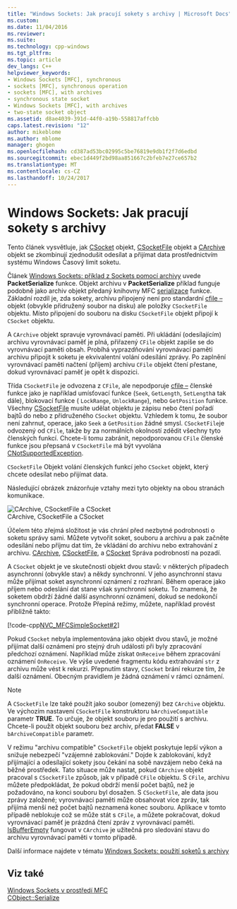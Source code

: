 ```yaml
---
title: "Windows Sockets: Jak pracují sokety s archivy | Microsoft Docs"
ms.custom: 
ms.date: 11/04/2016
ms.reviewer: 
ms.suite: 
ms.technology: cpp-windows
ms.tgt_pltfrm: 
ms.topic: article
dev_langs: C++
helpviewer_keywords:
- Windows Sockets [MFC], synchronous
- sockets [MFC], synchronous operation
- sockets [MFC], with archives
- synchronous state socket
- Windows Sockets [MFC], with archives
- two-state socket object
ms.assetid: d8ae4039-391d-44f0-a19b-558817affcbb
caps.latest.revision: "12"
author: mikeblome
ms.author: mblome
manager: ghogen
ms.openlocfilehash: cd387ad53bc02995c5be76819e9db1f2f7d6edbd
ms.sourcegitcommit: ebec1d449f2bd98aa851667c2bfeb7e27ce657b2
ms.translationtype: MT
ms.contentlocale: cs-CZ
ms.lasthandoff: 10/24/2017
---
```

# <a name="windows-sockets-how-sockets-with-archives-work"></a>Windows Sockets: Jak pracují sokety s archivy
Tento článek vysvětluje, jak [CSocket](../mfc/reference/csocket-class.md) objekt, [CSocketFile](../mfc/reference/csocketfile-class.md) objekt a [CArchive](../mfc/reference/carchive-class.md) objekt se zkombinují zjednodušit odesílat a přijímat data prostřednictvím systému Windows Časový limit soketu.  
  
 Článek [Windows Sockets: příklad z Sockets pomocí archivy](../mfc/windows-sockets-example-of-sockets-using-archives.md) uvede **PacketSerialize** funkce. Objekt archivu v **PacketSerialize** příklad funguje podobně jako archiv objekt předaný knihovny MFC [serializace](../mfc/reference/cobject-class.md#serialize) funkce. Základní rozdíl je, zda sokety, archivu připojený není pro standardní [cfile –](../mfc/reference/cfile-class.md) objekt (obvykle přidružený soubor na disku) ale položky `CSocketFile` objektu. Místo připojení do souboru na disku `CSocketFile` objekt připojí k `CSocket` objektu.  
  
 A `CArchive` objekt spravuje vyrovnávací paměti. Při ukládání (odesílajícím) archivu vyrovnávací paměť je plná, přiřazený `CFile` objekt zapíše se do vyrovnávací paměti obsah. Probíhá vyprazdňování vyrovnávací paměti archivu připojit k soketu je ekvivalentní volání odesílání zprávy. Po zaplnění vyrovnávací paměti načtení (příjem) archivu `CFile` objekt čtení přestane, dokud vyrovnávací paměť je opět k dispozici.  
  
 Třída `CSocketFile` je odvozena z `CFile`, ale nepodporuje [cfile –](../mfc/reference/cfile-class.md) členské funkce jako je například umísťovací funkce (`Seek`, `GetLength`, `SetLength`a tak dále), blokovací funkce ( `LockRange`, `UnlockRange`), nebo `GetPosition` funkce. Všechny [CSocketFile](../mfc/reference/csocketfile-class.md) musíte udělat objektu je zápisu nebo čtení pořadí bajtů do nebo z přidruženého `CSocket` objektu. Vzhledem k tomu, že soubor není zahrnut, operace, jako `Seek` a `GetPosition` žádné smysl. `CSocketFile`je odvozený od `CFile`, takže by za normálních okolností zdědit všechny tyto členských funkcí. Chcete-li tomu zabránit, nepodporovanou `CFile` členské funkce jsou přepsaná v `CSocketFile` má být vyvolána [CNotSupportedException](../mfc/reference/cnotsupportedexception-class.md).  
  
 `CSocketFile` Objekt volání členských funkcí jeho `CSocket` objekt, který chcete odesílat nebo přijímat data.  
  
 Následující obrázek znázorňuje vztahy mezi tyto objekty na obou stranách komunikace.  
  
 ![CArchive, CSocketFile a CSocket](../mfc/media/vc38ia1.gif "vc38ia1")  
CArchive, CSocketFile a CSocket  
  
 Účelem této zřejmá složitost je vás chrání před nezbytné podrobnosti o soketu správy sami. Můžete vytvořit soket, souboru a archivu a pak začněte odesílání nebo příjmu dat tím, že vkládání do archivu nebo extrahování z archivu. [CArchive](../mfc/reference/carchive-class.md), [CSocketFile](../mfc/reference/csocketfile-class.md), a [CSocket](../mfc/reference/csocket-class.md) Správa podrobností na pozadí.  
  
 A `CSocket` objekt je ve skutečnosti objekt dvou stavů: v některých případech asynchronní (obvykle stav) a někdy synchronní. V jeho asynchronní stavu může přijímat soket asynchronní oznámení z rozhraní. Během operace jako příjem nebo odeslání dat stane však synchronní soketu. To znamená, že soketem obdrží žádné další asynchronní oznámení, dokud se nedokončí synchronní operace. Protože Přepíná režimy, můžete, například provést přibližně takto:  
  
 [!code-cpp[NVC_MFCSimpleSocket#2](../mfc/codesnippet/cpp/windows-sockets-how-sockets-with-archives-work_1.cpp)]  
  
 Pokud `CSocket` nebyla implementována jako objekt dvou stavů, je možné přijímat další oznámení pro stejný druh události při byly zpracování předchozí oznámení. Například může získat `OnReceive` během zpracování oznámení `OnReceive`. Ve výše uvedené fragmentu kódu extrahování `str` z archivu může vést k rekurzi. Přepnutím stavy, `CSocket` brání rekurze tím, že další oznámení. Obecným pravidlem je žádná oznámení v rámci oznámení.  
  
> [!NOTE]
>  A `CSocketFile` lze také použít jako soubor (omezený) bez `CArchive` objektu. Ve výchozím nastavení `CSocketFile` konstruktoru `bArchiveCompatible` parametr **TRUE**. To určuje, že objekt souboru je pro použití s archivu. Chcete-li použít objekt souboru bez archiv, předat **FALSE** v `bArchiveCompatible` parametr.  
  
 V režimu "archivu compatible" `CSocketFile` objekt poskytuje lepší výkon a snižuje nebezpečí "vzájemné zablokování." Dojde k zablokování, když přijímající a odesílající sokety jsou čekání na sobě navzájem nebo čeká na běžné prostředek. Tato situace může nastat, pokud `CArchive` objekt pracoval s `CSocketFile` způsob, jak v případě `CFile` objektu. S `CFile`, archivu můžete předpokládat, že pokud obdrží menší počet bajtů, než je požadováno, na konci souboru byl dosažen. S `CSocketFile`, ale data jsou zprávy založené; vyrovnávací paměti může obsahovat více zpráv, tak přijímá menší než počet bajtů neznamená konec souboru. Aplikace v tomto případě neblokuje což se může stát s `CFile`, a můžete pokračovat, dokud vyrovnávací paměť je prázdná čtení zpráv z vyrovnávací paměti. [IsBufferEmpty](../mfc/reference/carchive-class.md#isbufferempty) fungovat v `CArchive` je užitečná pro sledování stavu do archivu vyrovnávací paměti v tomto případě.  
  
 Další informace najdete v tématu [Windows Sockets: použití soketů s archivy](../mfc/windows-sockets-using-sockets-with-archives.md)  
  
## <a name="see-also"></a>Viz také  
 [Windows Sockets v prostředí MFC](../mfc/windows-sockets-in-mfc.md)   
 [CObject::Serialize](../mfc/reference/cobject-class.md#serialize)

